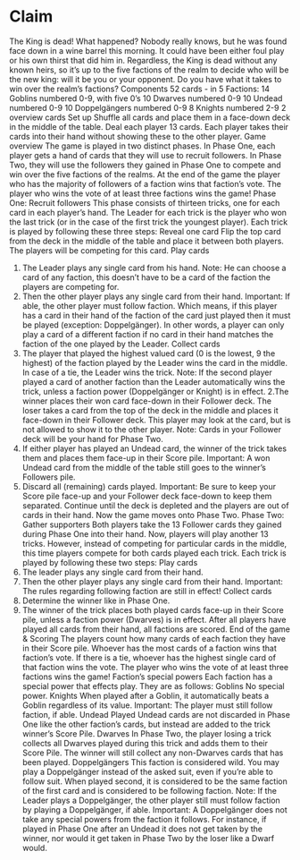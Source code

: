 # Claim
The King is dead! What happened? Nobody really knows, but he was found face down in a wine barrel this morning. It
could have been either foul play or his own thirst that did him in. Regardless, the King is dead without any known heirs,
so it’s up to the five factions of the realm to decide who will be the new king: will it be you or your opponent. Do you
have what it takes to win over the realm’s factions?
Components
52 cards - in 5 Factions:
 14 Goblins numbered 0-9, with five 0’s
 10 Dwarves numbered 0-9
 10 Undead numbered 0-9
 10 Doppelgängers numbered 0-9
 8 Knights numbered 2-9
2 overview cards
Set up
Shuffle all cards and place them in a face-down deck in the middle of the table.
Deal each player 13 cards. Each player takes their cards into their hand without showing these to the other player.
Game overview
The game is played in two distinct phases. In Phase One, each player gets a hand of cards that they will use to recruit
followers. In Phase Two, they will use the followers they gained in Phase One to compete and win over the five factions
of the realms. At the end of the game the player who has the majority of followers of a faction wins that faction’s vote. The
player who wins the vote of at least three factions wins the game!
Phase One: Recruit followers
This phase consists of thirteen tricks, one for each card in each player’s hand. The Leader for each trick is the player who won the last
trick (or in the case of the first trick the youngest player).
Each trick is played by following these three steps:
Reveal one card
Flip the top card from the deck in the middle of the table and place it between both players. The players will be
competing for this card.
Play cards
1. The Leader plays any single card from his hand.
Note: He can choose a card of any faction, this doesn’t have to be a card of the faction the players are competing for.
2. Then the other player plays any single card from their hand.
Important: If able, the other player must follow faction. Which means, if this player has a card in their hand of the
faction of the card just played then it must be played (exception: Doppelgänger). In other words, a player can only
play a card of a different faction if no card in their hand matches the faction of the one played by the Leader.
Collect cards
1. The player that played the highest valued card (0 is the lowest, 9 the highest) of the faction played by the Leader wins
the card in the middle. In case of a tie, the Leader wins the trick.
Note: If the second player played a card of another faction than the Leader automatically wins the trick, unless a
faction power (Doppelgänger or Knight) is in effect.
2.The winner places their won card face-down in their Follower deck. The loser takes a card from the top of the deck in the
middle and places it face-down in their Follower deck. This player may look at the card, but is not allowed to show it to the
other player.
Note: Cards in your Follower deck will be your hand for Phase Two.
3. If either player has played an Undead card, the winner of the trick takes them and places them face-up in their Score pile.
Important: A won Undead card from the middle of the table still goes to the winner’s Followers pile.
4. Discard all (remaining) cards played.
Important: Be sure to keep your Score pile face-up and your Follower deck face-down to keep them separated.
Continue until the deck is depleted and the players are out of cards in their hand.
Now the game moves onto Phase Two.
Phase Two: Gather supporters
Both players take the 13 Follower cards they gained during Phase One into their hand. Now, players will play another
13 tricks. However, instead of competing for particular cards in the middle, this time players compete for both cards
played each trick.
Each trick is played by following these two steps:
Play cards
1. The leader plays any single card from their hand.
2. Then the other player plays any single card from their hand.
Important: The rules regarding following faction are still in effect!
Collect cards
1. Determine the winner like in Phase One.
2. The winner of the trick places both played cards face-up in their Score pile, unless a faction power (Dwarves) is in effect.
After all players have played all cards from their hand, all factions are scored.
End of the game & Scoring
The players count how many cards of each faction they have in their Score pile. Whoever has the most cards of a faction
wins that faction’s vote. If there is a tie, whoever has the highest single card of that faction wins the vote. The player
who wins the vote of at least three factions wins the game!
Faction’s special powers
Each faction has a special power that effects play. They are as follows:
Goblins
No special power.
Knights
When played after a Goblin, it automatically beats a Goblin regardless of its value.
Important: The player must still follow faction, if able.
Undead
Played Undead cards are not discarded in Phase One like the other faction’s cards, but instead are added to
the trick winner’s Score Pile.
Dwarves
In Phase Two, the player losing a trick collects all Dwarves played during this trick and adds them to their
Score Pile. The winner will still collect any non-Dwarves cards that has been played.
Doppelgängers
This faction is considered wild. You may play a Doppelgänger instead of the asked suit, even if you’re able to
follow suit. When played second, it is considered to be the same faction of the first card and is considered to be
following faction.
Note: If the Leader plays a Doppelgänger, the other player still must follow faction by playing a Doppelgänger,
if able.
Important: A Doppelgänger does not take any special powers from the faction it follows. For instance, if
played in Phase One after an Undead it does not get taken by the winner, nor would it get taken in Phase Two
by the loser like a Dwarf would.
